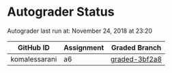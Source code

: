 # Autograder Status
Autograder last run at: November 24, 2018 at 23:20

| GitHub ID | Assignment | Graded Branch |
|-----------|------------|---------------|
| komalessarani | a6 | [graded-3bf2a8](https://github.com/Fall2018COMP401-001/a6-komalessarani/tree/graded-3bf2a8) | 
